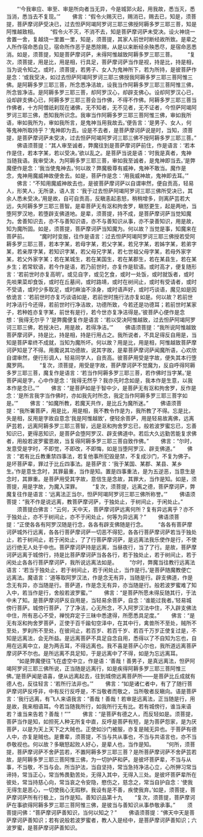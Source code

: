 <!-- { "loadSidebar": true } -->
　　“‘今我审应、审至、审是所向者当无异，今是城郭火起，用我故，悉当灭，悉当消，悉当去不复现。’”
　　佛言：“假令火赐灭已，赐消已，赐去已，知是，须菩提，菩萨摩诃萨受决已，过去怛萨阿竭阿罗诃三耶三佛授阿耨多罗三耶三菩，知是阿惟越致相。
　　“假令火不灭，不消不去，知是菩萨摩诃萨未受决。设火神烧一舍置一舍，复越烧一里置一里，知是，须菩提，其家人前世时断经故所致。是辈之人所作宿命悉自见，宿命所作恶于是悉除赐，从是以来断经余殃悉尽，是宿命恶悉消。如是，须菩提，知是菩萨摩诃萨，未得阿惟越致阿耨多罗三耶三菩。
　　“复次，须菩提，用是比，用是相，行具足，菩萨摩诃萨当作是视，持是比，持是相，当为说令知之。或时，须菩提，若男子、女人为鬼神所下，若为所持，是彼菩萨作是念：‘或我受决，如过去怛萨阿竭阿罗诃三耶三佛授我阿耨多罗三耶三菩阿惟三佛。是阿耨多罗三耶三菩，所念悉净洁故，设我当作阿耨多罗三耶三菩阿惟三佛，所念皆净洁。是阿耨多罗三耶三菩，却阿罗汉心，却辟支佛心。设却阿罗汉心已，设却辟支佛心已，阿耨多罗三耶三菩会当作佛，不得不作佛。阿耨多罗三耶三菩当作佛者，十方阿僧祇刹现在诸佛，无不知者，无不见者，无不证者，今怛萨阿竭阿罗诃三耶三佛，悉知我所识念。我审当作阿耨多罗三耶三菩阿惟三佛，审如我所语，审如我所为，审如我所言，是鬼神当用我故去。’便告言：‘是男子、女人，何等鬼神所取持乎？’鬼神即为去。设是不去者，是菩萨摩诃萨说是时，当知，须菩提，是菩萨摩诃萨未受决，过去怛萨阿竭阿罗诃三耶三佛不授阿耨多罗三耶三菩。”
　　佛语须菩提：“其人审至诚者，弊魔往到是菩萨摩诃萨前住，作是语言：‘若本作是住，若本字某，若以受决。’欲以乱之。是菩萨当说是语：‘时我是真者，鬼神当随我语。我审受决，为阿耨多罗三耶三菩，审如我至诚者，是鬼神即当去。’是弊魔便作是念：‘我当使鬼神去。’何以故？弊魔极尊有威神，鬼神不敢当。魔作是念，鬼神用魔威神故便舍去。如是，菩萨作是念：‘用我威神故，鬼神即去耳。’”
　　佛言：“不知用魔威神故去也，是彼菩萨摩诃萨以自谓审然，便自贡高，轻易人，形笑人，无所录，语人言：‘我于过去怛萨阿竭阿罗诃三耶三佛所受决已，其余人悉未受决。’用是故，自可自贡高，反瞋恚起恚怒，稍稍增多，则离萨芸若大远，失阿耨多罗三耶三菩智。是辈菩萨无有沤和拘舍罗，瞋怒更生，起是两地，当堕阿罗汉地，若堕辟支佛道地。是辈，须菩提，持不成，是菩萨摩诃萨当觉知魔为。舍善知识去，亦不与善知识语，亦不与善知识从事，亦不录善知识，用是故，知为魔所固。如是，须菩提，菩萨摩诃萨当知魔为。何以故？当觉是事，知魔来在菩萨前。
　　“魔时时变服，往作是语言：过去怛萨阿竭阿罗诃三耶三佛授若受阿耨多罗三耶三菩，若本字某，若母字某，若父字某，若兄字某，若姊字某，若弟字某，若亲厚字某，若知识字某，若父母兄字某，若七世祖父母字某，若母外家字某，若父外家字某；若在某城生，若在某国生，若在某郡生，若在某县生，若在某乡生；若常软语，若今作是语，若乃前世时，亦复作是软语。或时高才，便复随形言：‘若前世时亦复高明’。或见自字，或见乞食，或时一处饭，或时就饭者，或时先啖果菜却食饭，或时在丘墓间，或时路靖，或时在树间止，或时有受请者，或时不受请，或时少多取足，或时麻油不涂身，或时语声好，或时巧谈语，魔见如是因依诡言：‘若前世时亦复巧谈语如是，若前世时施行法亦复如是。何以故？若前世时净洁行今还得，若前世时行净洁故，功德所致，今若还是功德耳；若前世时某家子，若种姓亦复字某，前世有是行，若今世亦复净洁得是。’彼菩萨心便作是念想：‘我得无尔乎？’是弊魔便复作是语言：‘若以受决阿惟越致，过去怛萨阿竭阿罗诃三耶三佛，若授决已，用是故，若得净洁。’”
　　佛语须菩提：“我所说阿惟越致菩萨摩诃萨，持是比，持是相，持是行用占之。我所说者，不具足得反自用是，当知是菩萨辈终不成就，当知为魔所坏。何以故？用是比，用是相，阿惟越致菩萨摩诃萨知是了不得。用魔说其功德故，说其字故，是辈菩萨摩诃萨闻魔所语，心欢欣自谓审然，便行形调人，轻易同学人，自贡高。彼菩萨用受是字故，便失其本行堕魔罗网。
　　“复次，须菩提，用受是字故，菩萨摩诃萨不觉魔为，反自呼得阿耨多罗三耶三菩，魔复作是语言：‘若当作阿耨多罗三耶三菩，若作佛时当字某。’是菩萨闻是字，心中作是念：‘我得无然乎？我亦先时念如是，我本作是生意，以我本作是念已。’”
　　佛言：“是菩萨如是于智中少，是菩萨无有沤和拘舍罗，反作是念：‘是所言我字当作佛时，亦如我先时所念，我定当作阿耨多罗三耶三菩字如是。’”
　　佛言：“如魔所教，若魔天共作，是比丘为魔所迷。”
　　佛语须菩提：“我所署菩萨，用是比，用是相，我不教令作是为，我所教了不得。忘是比，失是相，反用是字故自意念‘我是阿惟越致’，便轻余菩萨，用是轻易故离佛，远离萨芸若，远离阿耨多罗三耶三菩智，远是沤和拘舍罗忘已，般若波罗蜜忘已，忘善知识已，更得恶知识，是菩萨会堕阿罗汉、辟支佛道中。若后大久远勤苦能复求佛者，用般若波罗蜜恩故，当复得阿耨多罗三耶三菩自致作佛。”
　　佛言：“尔时，发意受是字时，不即觉，不即改，不即悔，如是当堕阿罗汉、辟支佛道。”
　　佛言：“若有比丘教重禁四事法，若复他事所犯毁是禁，不复成沙门，不复为佛子。是坏菩萨辈，罪过于比丘四事法。是菩萨言：‘我于某国、某郡、某县、某乡生。’作是意生念时，其罪最重，当作是知。置是四事重法，是为五逆恶，当意生是念时，其罪重。是菩萨用受其字故，意信生是念故，其罪大，当作是知。如是，须菩提，用是字故，为魔入深罪。
　　“复次，须菩提，远离之德，菩萨摩诃萨，弊魔复往作是语言：‘远离法正当尔，怛萨阿竭阿罗诃三耶三佛所称誉。’”
　　佛语须菩提：“我不作是说远离，教菩萨摩诃萨，于独处止，于树间止，于闲处止。”
　　须菩提白佛言：“云何，天中天，菩萨摩诃萨远离何所？复有异远离乎？亦不于独处止，亦不于树间止，亦不于闲处止，何等为异远离？”
　　佛语须菩提：“正使各各有阿罗汉随是行念，各各有辟支佛随是行念。
　　“各各有菩萨摩诃萨城外行远离，各各行菩萨摩诃萨一切恶不得犯，各各行菩萨摩诃萨若当于独处止，若于树间止，若于闲处止，了了行菩萨摩诃萨，是远离法我乐使作是行，不使远行绝无人处于中也。菩萨摩诃萨持是远离，当昼夜行，当了了行。是故，菩萨摩诃萨远离于城傍行，持是比菩萨摩诃萨当各各行，若于独处止，若于树间止，若于闲处止各各行菩萨摩诃萨，我所说远离法如是。
　　“尔时，弊魔当往教行远离法语言：‘若当于独处止，若于树间止，若于闲处止，当作是行。’是菩萨随魔教便亡远离法。魔语言：‘道等取阿罗汉法，作是念无有异，当随是行。辟支佛道，作是念无有异，亦当随是行。菩萨道，作是念无有异，亦当随是行。般若波罗蜜难了知入中，若当作是行，舍般若波罗蜜。’”
　　佛言：“是菩萨所愿未得反随其行，于法中未了知。是菩萨摩诃萨反自用是，当轻易余菩萨，自念：‘谁能过我者。’轻易城傍行菩萨。城傍行菩萨，了了净洁，心无所念，不入阿罗汉法中住，不入辟支佛法中住，所有恶心不受，禅悦弃定于三昧中悉逮得，所愿悉具足度。”
　　佛言：“是无有沤和拘舍罗菩萨，正使于百千踰旬空泽中，在其中行，禽兽所不至处，贼所不至处，罗刹所不至处，在彼间止，若百岁、若百千岁、若百千万岁正使复过是，不知是远离法，会无所益。是远离菩萨不具足自念自用，悉得以了不自知为忘也，自用在远离中立，是为两舌耳，不得远离也。我不喜是菩萨心尔也，我所道远离菩萨摩诃萨不尔也。是所远离不具足知，于是远离中了不得，如是为忘远离耳。
　　“如是弊魔便往飞在虚空中立，作是语：‘善哉！善男子，是真远离法，怛萨阿竭阿罗诃三耶三佛所说，正当随是远离行，如是疾得阿耨多罗三耶三菩阿惟三佛。’是菩萨闻是语喜，便从远离起去，往到城傍远离菩萨所——是菩萨比丘成就有德人也，反往轻言：‘若所行法非也。’”
　　佛言：“如是诸仁者中，有了了随行菩萨摩诃萨反呼非，中有反行反呼是，不当敬者而敬之，当所敬者反瞋向。语是菩萨言：‘我行远离，有飞人来语我言：“善哉！善哉！若审是远离法，正当随是行，用是故，我来相语耳。今若当随我所行，如我所行无有比。若有城傍行，谁当来语若？谁当来告若？善哉！”’”
　　佛言：“是菩萨有德之人，而反轻如是。须菩提，菩萨当作是知，如担死人种无所复中直，反呼是菩萨有短，是为菩萨怨家，是为厌菩萨，以是为天上天下之大贼也。正使如沙门被服，亦复是贼无异也。于菩萨有德人中，亦复是贼也。是曹辈，须菩提，不当与共从事也，不当与共语言也，亦不当恭敬视也。何以故？多瞋怒起败人好心，是辈人也，当作是知。
　　“何所，须菩提，菩萨摩诃萨不舍萨芸若，不置阿耨多罗三耶三菩？是所菩萨摩诃萨不舍萨芸若故，是阿耨多罗三耶三菩阿惟三佛，为一切护萨和萨。是彼坏菩萨辈，不当与从事，不当敬，不当与会。所当护法，当自坚持，常当急持净洁心立，心所狎习常当谛持，常当正心，常当怖畏勤苦处，无得入其中，无得入三处。是彼坏菩萨辈所在彼处，常当持慈心向，常当哀之令安隐，愍伤之，慈念之，常当自护自念：‘使我无得生是恶心，一切使我心无瑕秽。我设有是不善，疾使我弃。’如是，须菩提，菩萨摩诃萨所有行极上，当作是知。善知识品第十九
　　“复次，须菩提，菩萨摩诃萨在事欲得阿耨多罗三耶三菩阿惟三佛，是彼当与善知识从事恭敬承事。”
　　须菩提问佛：“菩萨摩诃萨善知识，当何以知之？”
　　佛语须菩提：“佛天中天是菩萨摩诃萨善知识；若有说般若波罗蜜者，教人入是经中，是菩萨摩诃萨善知识；六波罗蜜，是菩萨摩诃萨善知识。
